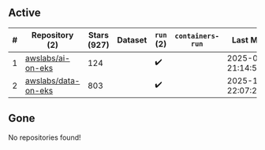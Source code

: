 ## Active
| # | Repository (2) | Stars (927) | Dataset | `run` (2) | `containers-run` | Last Modified |
| --- | --- | --- | --- | --- | --- | --- |
| 1 | [awslabs/ai-on-eks](https://github.com/awslabs/ai-on-eks) | 124 |  | :heavy_check_mark: |  | 2025-09-25 21:14:58+00:00 |
| 2 | [awslabs/data-on-eks](https://github.com/awslabs/data-on-eks) | 803 |  | :heavy_check_mark: |  | 2025-10-03 22:07:29+00:00 |

## Gone
No repositories found!
